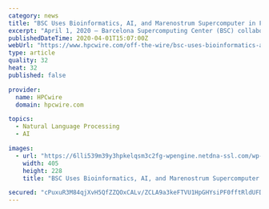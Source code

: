 ```yaml
---
category: news
title: "BSC Uses Bioinformatics, AI, and Marenostrum Supercomputer in Fight Against COVID-19"
excerpt: "April 1, 2020 — Barcelona Supercomputing Center (BSC) collaborates in the fight against the coronavirus from different areas: the application of bioinformatics for the research on the virus and its possible treatments, the use of artificial intelligence and natural language processing to analyze the data about the spread and impact of the ..."
publishedDateTime: 2020-04-01T15:07:00Z
webUrl: "https://www.hpcwire.com/off-the-wire/bsc-uses-bioinformatics-ai-and-marenostrum-supercomputer-in-the-fight-against-covid-19/"
type: article
quality: 32
heat: 32
published: false

provider:
  name: HPCwire
  domain: hpcwire.com

topics:
  - Natural Language Processing
  - AI

images:
  - url: "https://6lli539m39y3hpkelqsm3c2fg-wpengine.netdna-ssl.com/wp-content/uploads/2020/03/coronavirus_shutterstock-1621031059_700x-405x228.jpg"
    width: 405
    height: 228
    title: "BSC Uses Bioinformatics, AI, and Marenostrum Supercomputer in Fight Against COVID-19"

secured: "cPuxuR3M84qjXvH5QfZZQOxCALv/ZCLA9a3keFTVU1HpGHYsiPF0fftRldUFDmyYmuXXQynJyd85hPS13tILp29SyPsKU4BhcCOkw/zrd3E9Yu2WnJVaUq2oCNayLfOWvqKXFkEneoI4bx7c7t/qJ4yKCEoiSGrxk4YhfGXRtqtBTS+qWA/q+55ICirSR/lkwxCotQxsnO6vMFcn7VVBuNWugieRkpV9q7cKIs9yTJhwkBpYiipRMhVodCMZ/POJIeIs0yoATYdJSas8jGE8ISlvCtCesOdgCmukVjvRTK6nWvjokZDddyuXF+qo1Ru+;afHK1bSqfTQSpBs/fXlgzw=="
---
```


